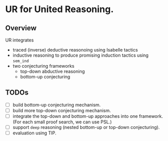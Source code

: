 # UR for United Reasoning.

## Overview

UR integrates
- traced (inverse) deductive reasonoing using Isabelle tactics
- inductive reasoning to produce promising induction tactics using `sem_ind`
- two conjecturing frameworks
   - top-down abductive reasoning
   - bottom-up conjecturing

## TODOs

- [ ] build bottom-up conjecturing mechanism.
- [ ] build more top-down conjecturing mechanism.
- [ ] integrate the top-down and bottom-up approaches into one framework. (For each small proof search, we can use PSL.)
- [ ] support `deep` reasoning (nested bottom-up or top-down conjecturing).
- [ ] evaluation using TIP.
